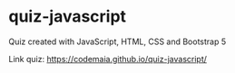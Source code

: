 # quiz-javascript
Quiz created with JavaScript, HTML, CSS and Bootstrap 5

Link quiz: https://codemaia.github.io/quiz-javascript/
